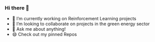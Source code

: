 ### Hi there 👋

<!--
**anjrew/anjrew** is a ✨ _special_ ✨ repository because its `README.md` (this file) appears on your GitHub profile.

Here are some ideas to get you started:

- 🔭 I’m currently working on Reinforcement Learning projects
- 🌱 I’m currently learning Tensorflow
- 👯 I’m looking to collaborate on projects in the green energy sector
- 🤔 I’m looking for help with Math
- 💬 Ask me about anything!
- 📫 How to reach me: andrewmjohnson549@gmail.com
- 😄 Pronouns: Foxtrott
-->

- 🔭 I’m currently working on Reinforcement Learning projects
- 👯 I’m looking to collaborate on projects in the green energy sector
- 💬 Ask me about anything!
- 😄 Check out my pinned Repos
